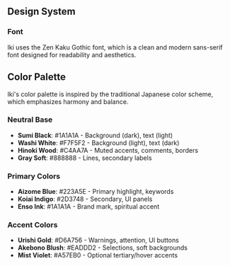 ## Design System

### Font

Iki uses the Zen Kaku Gothic font, which is a clean and modern sans-serif font designed for readability and aesthetics.

## Color Palette

Iki's color palette is inspired by the traditional Japanese color scheme, which emphasizes harmony and balance.

### Neutral Base

- **Sumi Black**: #1A1A1A - Background (dark), text (light)
- **Washi White**: #F7F5F2 - Background (light), text (dark)
- **Hinoki Wood**: #C4AA7A - Muted accents, comments, borders
- **Gray Soft**: #888888 - Lines, secondary labels

### Primary Colors

- **Aizome Blue**: #223A5E - Primary highlight, keywords
- **Koiai Indigo**: #2D3748 - Secondary, UI panels
- **Enso Ink**: #1A1A1A - Brand mark, spiritual accent

### Accent Colors

- **Urishi Gold**: #D6A756 - Warnings, attention, UI buttons
- **Akebono Blush**: #EADDD2 - Selections, soft backgrounds
- **Mist Violet**: #A57EB0 - Optional tertiary/hover accents
